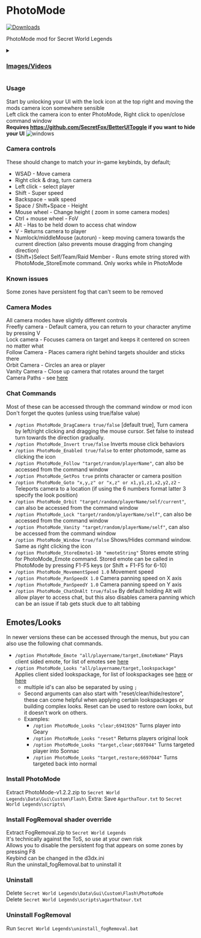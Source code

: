 # PhotoMode
[![Downloads](https://img.shields.io/github/downloads/SecretFox/PhotoMode/total?style=for-the-badge)](https://github.com/SecretFox/PhotoMode/releases)  

PhotoMode mod for Secret World Legends  


<details>
<summary>
<h3><ins>Images/Videos</ins></h3>

</summary>
    
  https://user-images.githubusercontent.com/25548149/185160959-963d5925-ab7b-4798-b55c-340786892cfc.mp4
  
![1](https://user-images.githubusercontent.com/25548149/185174358-f7690e83-fe06-4230-a302-fc40cc86f491.png)
![2](https://user-images.githubusercontent.com/25548149/185180517-5f42335e-7ee7-4f77-aab0-549cba7c8f05.png)
![3](https://user-images.githubusercontent.com/25548149/185174396-7214e6d6-d0c7-4bf0-b764-32e5b400da45.png)
![4](https://user-images.githubusercontent.com/25548149/185175588-5f36af2c-690f-48dc-b4f7-75c81b757c5e.png)
![Starfox-2021-07-09-21-49-13](https://user-images.githubusercontent.com/25548149/185175928-b93431e5-7e54-495b-91a3-3bf884b82834.png)


</details>

### Usage  
Start by unlocking your UI with the lock icon at the top right and moving the mods camera icon somewhere sensible  
Left click the camera icon to enter PhotoMode, Right click to open/close command window  
**Requires https://github.com/SecretFox/BetterUIToggle if you want to hide your UI**
![windows](https://user-images.githubusercontent.com/25548149/221655748-bcfa1aac-948f-44af-8147-dd46867b6a6b.png)


### Camera controls  
These should change to match your in-game keybinds, by default;
* WSAD - Move camera
* Right click & drag, turn camera
* Left click - select player
* Shift - Super speed
* Backspace - walk speed
* Space / Shift+Space - Height  
* Mouse wheel - Change height ( zoom in some camera modes)
* Ctrl + mouse wheel - FoV
* Alt - Has to be held down to access chat window
* V - Returns camera to player
* Numlock/middleMouse (autorun) - keep moving camera towards the current direction (also prevents mouse dragging from changing direction)
* (Shift+)Select Self/Team/Raid Member - Runs emote string stored with PhotoMode_StoreEmote command. Only works while in PhotoMode  

### Known issues
Some zones have persistent fog that can't seem to be removed  

### Camera Modes  
All camera modes have slightly different controls  
Freefly camera - Default camera, you can return to your character anytime by pressing V  
Lock camera - Focuses camera on target and keeps it centered on screen no matter what  
Follow Camera - Places camera right behind targets shoulder and sticks there  
Orbit Camera - Circles an area or player  
Vanity Camera - Close up camera that rotates around the target  
Camera Paths - see [here](https://github.com/SecretFox/PhotoMode/tree/main/CameraPaths)

### Chat Commands  
Most of these can be accessed through the command window or mod icon  
Don't forget the quotes (unless using true/false value)  
* `/option PhotoMode_DragCamera true/false` [default true], Turn camera by left/right clicking and dragging the mouse cursor. Set false to instead turn towards the direction gradually.  
* `/option PhotoMode_Invert true/false` Inverts mouse click behaviors
* `/option PhotoMode_Enabled true/false` to enter photomode, same as clicking the icon
* `/option PhotoMode_Follow "target/random/playerName"`, can also be accessed from the command window
* `/option PhotoMode_GetPos true` prints character or camera position
* `/option PhotoMode_Goto "x,y,z" or "x,z" or x1,y1,z1,x2,y2,z2` - Teleports camera to a location (if using the 6 numbers format latter 3 specify the look position)  
* `/option PhotoMode_Orbit "target/random/playerName/self/current"`, can also be accessed from the command window  
* `/option PhotoMode_Lock "target/random/playerName/self"`, can also be accessed from the command window  
* `/option PhotoMode_Vanity "target/random/playerName/self"`, can also be accessed from the command window  
* `/option PhotoMode_Window true/false` Shows/Hides command window. Same as right clicking the icon
* `/option PhotoMode_StoreEmote1-10 "emoteString"` Stores emote string for PhotoMode_Emote command. Stored emote can be called in PhotoMode by pressing F1-F5 keys (or Shift + F1-F5 for 6-10)
* `/option PhotoMode_MovementSpeed 1.0` Movement speed  
* `/option PhotoMode_PanSpeedX 1.0` Camera panning speed on X axis  
* `/option PhotoMode_PanSpeedY 1.0` Camera panning speed on Y axis  
* `/option PhotoMode_ChatOnAlt true/false` By default holding Alt will allow player to access chat, but this also disables camera panning which can be an issue if tab gets stuck due to alt tabbing  

## Emotes/Looks
In newer versions these can be accessed through the menus, but you can also use the following chat commands.  
* `/option PhotoMode_Emote "all/playername/target,EmoteName"` Plays client sided emote, for list of emotes see [here](https://github.com/super-jenius/Untold/blob/master/fox/Animation.xml)
* `/option PhotoMode_Looks "all/playername/target,lookspackage"` Applies client sided lookspackage, for list of lookspackages see [here](https://github.com/super-jenius/Untold/blob/master/fox/LooksRDB.xml) or [here](https://github.com/SecretFox/PhotoMode/blob/main/Lookconfig_all.txt)  
  * multiple id's can also be separated by using `;`
  * Second arguments can also start with "reset/clear/hide/restore", these can come helpful when applying certain lookspackages or building complex looks. Reset can be used to restore own looks, but it doesn't work on others.
  * Examples:
    * `/option PhotoMode_Looks "clear;6941926"` Turns player into Geary  
    * `/option PhotoMode_Looks "reset"` Returns players original look  
    * `/option PhotoMode_Looks "target,clear;6697044"` Turns targeted player into Sonnac  
    * `/option PhotoMode_Looks "target,restore;6697044"` Turns targeted back into normal  

	
	
### Install PhotoMode
Extract PhotoMode-v1.2.2.zip to `Secret World Legends\Data\Gui\Custom\Flash\`
Extra: Save `AgarthaTour.txt` to `Secret World Legends\scripts\`

### Install FogRemoval shader override
Extract FogRemoval.zip to `Secret World Legends`  
It's technically against the ToS, so use at your own risk  
Allows you to disable the persistent fog that appears on some zones by pressing F8  
Keybind can be changed in the d3dx.ini  
Run the uninstall_fogRemoval.bat to uninstall it  


### Uninstall  
Delete `Secret World Legends\Data\Gui\Custom\Flash\PhotoMode`  
Delete `Secret World Legends\scripts\agarthatour.txt`

### Uninstall FogRemoval
Run `Secret World Legends\uninstall_fogRemoval.bat`
